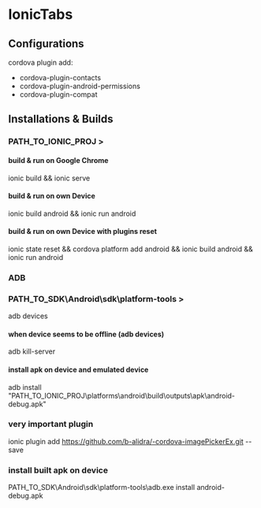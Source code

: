 # IonicTabs

## Configurations
cordova plugin add:
  - cordova-plugin-contacts
  - cordova-plugin-android-permissions
  - cordova-plugin-compat

## Installations & Builds

### PATH_TO_IONIC_PROJ >

#### build & run on Google Chrome
ionic build && ionic serve

#### build & run on own Device
ionic build android && ionic run android

#### build & run on own Device with plugins reset
ionic state reset && cordova platform add android && ionic build android && ionic run android



### ADB
### PATH_TO_SDK\Android\sdk\platform-tools >
adb devices

#### when device seems to be offline (adb devices)
adb kill-server

#### install apk on device and emulated device
adb install "PATH_TO_IONIC_PROJ\platforms\android\build\outputs\apk\android-debug.apk"

### very important plugin
ionic plugin add https://github.com/b-alidra/-cordova-imagePickerEx.git --save

### install built apk on device 
PATH_TO_SDK\Android\sdk\platform-tools\adb.exe install android-debug.apk
